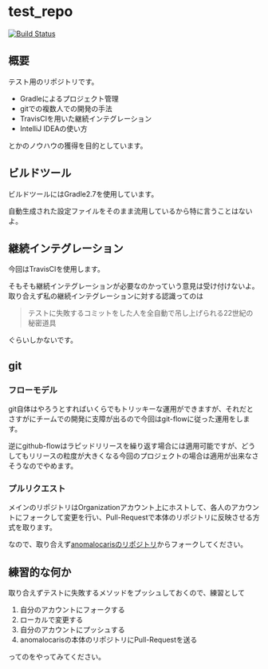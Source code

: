 # test_repo
[![Build Status](https://travis-ci.org/anomalocaris/test_repo.svg?branch=master)](https://travis-ci.org/anomalocaris/test_repo)

## 概要
テスト用のリポジトリです。

- Gradleによるプロジェクト管理
- gitでの複数人での開発の手法
- TravisCIを用いた継続インテグレーション
- IntelliJ IDEAの使い方

とかのノウハウの獲得を目的としています。

## ビルドツール
ビルドツールにはGradle2.7を使用しています。

自動生成された設定ファイルをそのまま流用しているから特に言うことはないよ。

## 継続インテグレーション
今回はTravisCIを使用します。

そもそも継続インテグレーションが必要なのかっていう意見は受け付けないよ。
取り合えず私の継続インテグレーションに対する認識ってのは

> テストに失敗するコミットをした人を全自動で吊し上げられる22世紀の秘密道具

ぐらいしかないです。

## git
### フローモデル
git自体はやろうとすればいくらでもトリッキーな運用ができますが、それだとさすがにチームでの開発に支障が出るので今回はgit-flowに従った運用をします。

逆にgithub-flowはラピッドリリースを繰り返す場合には適用可能ですが、どうしてもリリースの粒度が大きくなる今回のプロジェクトの場合は適用が出来なさそうなのでやめます。

### プルリクエスト
メインのリポジトリはOrganizationアカウント上にホストして、各人のアカウントにフォークして変更を行い、Pull-Requestで本体のリポジトリに反映させる方式を取ります。

なので、取り合えず[anomalocarisのリポジトリ](https://github.com/anomalocaris/test_repo)からフォークしてください。

## 練習的な何か
取り合えずテストに失敗するメソッドをプッシュしておくので、練習として

1. 自分のアカウントにフォークする
2. ローカルで変更する
3. 自分のアカウントにプッシュする
4. anomalocarisの本体のリポジトリにPull-Requestを送る

ってのをやってみてください。
